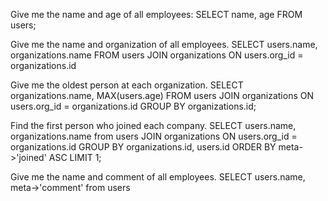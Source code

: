 Give me the name and age of all employees:
SELECT name, age FROM users;

Give me the name and organization of all employees.
SELECT users.name, organizations.name FROM users
JOIN organizations ON users.org_id = organizations.id

Give me the oldest person at each organization.
SELECT organizations.name, MAX(users.age) FROM users
JOIN organizations ON users.org_id = organizations.id
GROUP BY organizations.id;

Find the first person who joined each company.
SELECT users.name, organizations.name from users
JOIN organizations ON users.org_id = organizations.id
GROUP BY organizations.id, users.id
ORDER BY meta->'joined' ASC
LIMIT 1;

Give me the name and comment of all employees.
SELECT users.name, meta->'comment' from users
